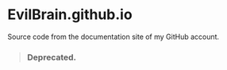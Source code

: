 # EvilBrain.github.io

<p>Source code from the documentation site of my GitHub account.</p>

> ### Deprecated.
